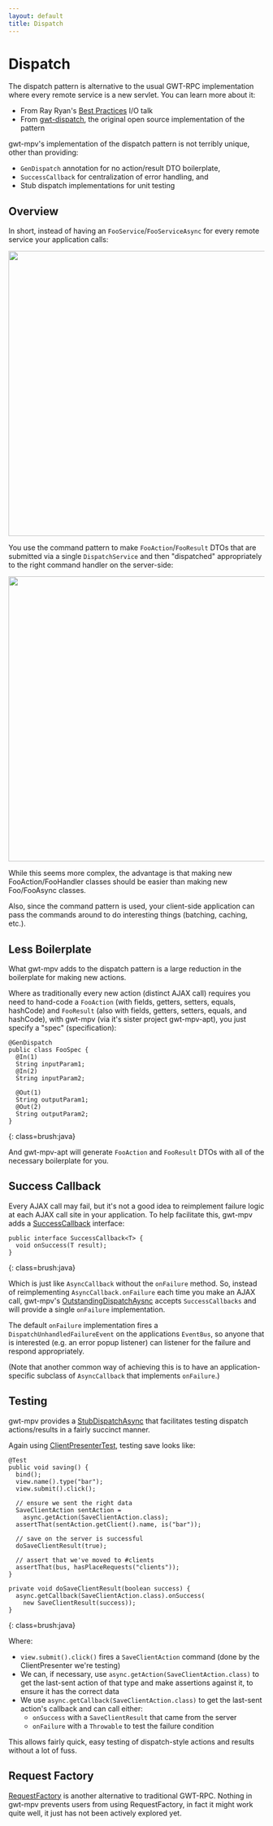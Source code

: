 ```yaml
---
layout: default
title: Dispatch
---
```


Dispatch
========

The dispatch pattern is alternative to the usual GWT-RPC implementation where every remote service is a new servlet. You can learn more about it:

* From Ray Ryan's [Best Practices](http://www.google.com/events/io/2009/sessions/GoogleWebToolkitBestPractices.html) I/O talk
* From [gwt-dispatch](http://code.google.com/p/gwt-dispatch/), the original open source implementation of the pattern

gwt-mpv's implementation of the dispatch pattern is not terribly unique, other than providing:

* `GenDispatch` annotation for no action/result DTO boilerplate,
* `SuccessCallback` for centralization of error handling, and
* Stub dispatch implementations for unit testing

Overview
--------

In short, instead of having an `FooService`/`FooServiceAsync` for every remote service your application calls:

<img src="/images/dispatch-rpc.png" style="width: 40em;"/>

You use the command pattern to make `FooAction`/`FooResult` DTOs that are submitted via a single `DispatchService` and then "dispatched" appropriately to the right command handler on the server-side:

<img src="/images/dispatch-new.png" style="width: 40em;"/>

While this seems more complex, the advantage is that making new FooAction/FooHandler classes should be easier than making new Foo/FooAsync classes.

Also, since the command pattern is used, your client-side application can pass the commands around to do interesting things (batching, caching, etc.).

Less Boilerplate
----------------

What gwt-mpv adds to the dispatch pattern is a large reduction in the boilerplate for making new actions.

Where as traditionally every new action (distinct AJAX call) requires you need to hand-code a `FooAction` (with fields, getters, setters, equals, hashCode) and `FooResult` (also with fields, getters, setters, equals, and hashCode), with gwt-mpv (via it's sister project gwt-mpv-apt), you just specify a "spec" (specification):

    @GenDispatch
    public class FooSpec {
      @In(1)
      String inputParam1;
      @In(2)
      String inputParam2;

      @Out(1)
      String outputParam1;
      @Out(2)
      String outputParam2;
    }
{: class=brush:java}

And gwt-mpv-apt will generate `FooAction` and `FooResult` DTOs with all of the necessary boilerplate for you.
     
Success Callback
----------------

Every AJAX call may fail, but it's not a good idea to reimplement failure logic at each AJAX call site in your application. To help facilitate this, gwt-mpv adds a [SuccessCallback][SuccessCallback] interface:

    public interface SuccessCallback<T> {
      void onSuccess(T result);
    }
{: class=brush:java}

Which is just like `AsyncCallback` without the `onFailure` method. So, instead of reimplementing `AsyncCallback.onFailure` each time you make an AJAX call, gwt-mpv's [OutstandingDispatchAysnc][OutstandingDispatchAysnc] accepts `SuccessCallbacks` and will provide a single `onFailure` implementation.

The default `onFailure` implementation fires a `DispatchUnhandledFailureEvent` on the applications `EventBus`, so anyone that is interested (e.g. an error popup listener) can listener for the failure and respond appropriately.

(Note that another common way of achieving this is to have an application-specific subclass of `AsyncCallback` that implements `onFailure`.)

Testing
-------

gwt-mpv provides a [StubDispatchAsync][StubDispatchAsync] that facilitates testing dispatch actions/results in a fairly succinct manner.

Again using [ClientPresenterTest][ClientPresenterTest], testing save looks like:

    @Test
    public void saving() {
      bind();
      view.name().type("bar");
      view.submit().click();

      // ensure we sent the right data
      SaveClientAction sentAction =
        async.getAction(SaveClientAction.class);
      assertThat(sentAction.getClient().name, is("bar"));

      // save on the server is successful
      doSaveClientResult(true);

      // assert that we've moved to #clients
      assertThat(bus, hasPlaceRequests("clients"));
    }

    private void doSaveClientResult(boolean success) {
      async.getCallback(SaveClientAction.class).onSuccess(
        new SaveClientResult(success));
    }
{: class=brush:java}

Where:

* `view.submit().click()` fires a `SaveClientAction` command (done by the ClientPresenter we're testing)
* We can, if necessary, use `async.getAction(SaveClientAction.class)` to get the last-sent action of that type and make assertions against it, to ensure it has the correct data
* We use `async.getCallback(SaveClientAction.class)` to get the last-sent action's callback and can call either:
  * `onSuccess` with a `SaveClientResult` that came from the server
  * `onFailure` with a `Throwable` to test the failure condition

This allows fairly quick, easy testing of dispatch-style actions and results without a lot of fuss.

Request Factory
---------------

[RequestFactory](http://code.google.com/webtoolkit/doc/latest/DevGuideRequestFactory.html) is another alternative to traditional GWT-RPC. Nothing in gwt-mpv prevents users from using RequestFactory, in fact it might work quite well, it just has not been actively explored yet.




[SuccessCallback]: https://github.com/stephenh/gwt-mpv/blob/master/user/src/main/java/org/gwtmpv/dispatch/client/SuccessCallback.java

[OutstandingDispatchAysnc]: https://github.com/stephenh/gwt-mpv/blob/master/user/src/main/java/org/gwtmpv/dispatch/client/util/OutstandingDispatchAsync.java

[StubDispatchAsync]: https://github.com/stephenh/gwt-mpv/blob/master/user/src/main/java/org/gwtmpv/dispatch/client/StubDispatchAsync.java

[ClientPresenterTest]: https://github.com/stephenh/gwt-hack/blob/master/src/test/java/com/bizo/gwthack/client/presenters/ClientPresenterTest.java
